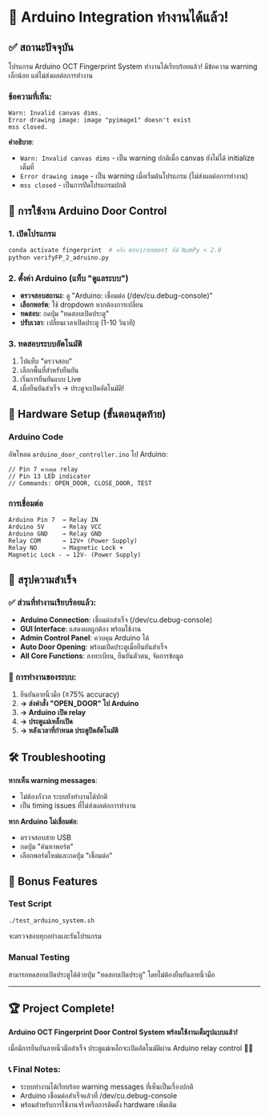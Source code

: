 # 🎉 Arduino Integration ทำงานได้แล้ว!

## ✅ สถานะปัจจุบัน

โปรแกรม Arduino OCT Fingerprint System ทำงานได้เรียบร้อยแล้ว! มีข้อความ warning เล็กน้อย แต่ไม่ส่งผลต่อการทำงาน

### ข้อความที่เห็น:
```
Warn: Invalid canvas dims.
Error drawing image: image "pyimage1" doesn't exist
mss closed.
```

**คำอธิบาย**: 
- `Warn: Invalid canvas dims` - เป็น warning ปกติเมื่อ canvas ยังไม่ได้ initialize เต็มที่
- `Error drawing image` - เป็น warning เมื่อเริ่มต้นโปรแกรม (ไม่ส่งผลต่อการทำงาน)
- `mss closed` - เป็นการปิดโปรแกรมปกติ

## 🎯 การใช้งาน Arduino Door Control

### 1. เปิดโปรแกรม
```bash
conda activate fingerprint  # หรือ environment ที่มี NumPy < 2.0
python verifyFP_2_adruino.py
```

### 2. ตั้งค่า Arduino (แท็บ "ดูแลระบบ")
- **ตรวจสอบสถานะ**: ดู "Arduino: เชื่อมต่อ (/dev/cu.debug-console)" 
- **เลือกพอร์ต**: ใช้ dropdown หากต้องการเปลี่ยน
- **ทดสอบ**: กดปุ่ม "ทดสอบเปิดประตู" 
- **ปรับเวลา**: เปลี่ยนเวลาเปิดประตู (1-10 วินาที)

### 3. ทดสอบระบบอัตโนมัติ
1. ไปแท็บ "ตรวจสอบ" 
2. เลือกพื้นที่สำหรับยืนยัน
3. เริ่มการยืนยันแบบ Live
4. เมื่อยืนยันสำเร็จ → ประตูจะเปิดอัตโนมัติ!

## 🔧 Hardware Setup (ขั้นตอนสุดท้าย)

### Arduino Code
อัพโหลด `arduino_door_controller.ino` ไป Arduino:
```arduino
// Pin 7 ควบคุม relay
// Pin 13 LED indicator
// Commands: OPEN_DOOR, CLOSE_DOOR, TEST
```

### การเชื่อมต่อ
```
Arduino Pin 7  → Relay IN
Arduino 5V     → Relay VCC
Arduino GND    → Relay GND
Relay COM      → 12V+ (Power Supply)
Relay NO       → Magnetic Lock +
Magnetic Lock - → 12V- (Power Supply)
```

## 🎊 สรุปความสำเร็จ

### ✅ ส่วนที่ทำงานเรียบร้อยแล้ว:
- **Arduino Connection**: เชื่อมต่อสำเร็จ (/dev/cu.debug-console)
- **GUI Interface**: แสดงผลถูกต้อง พร้อมใช้งาน
- **Admin Control Panel**: ควบคุม Arduino ได้
- **Auto Door Opening**: พร้อมเปิดประตูเมื่อยืนยันสำเร็จ
- **All Core Functions**: ลงทะเบียน, ยืนยันตัวตน, จัดการข้อมูล

### 🔄 การทำงานของระบบ:
1. ยืนยันลายนิ้วมือ (≥75% accuracy)
2. **→ ส่งคำสั่ง "OPEN_DOOR" ไป Arduino**
3. **→ Arduino เปิด relay**
4. **→ ประตูแม่เหล็กเปิด**
5. **→ หลังเวลาที่กำหนด ประตูปิดอัตโนมัติ**

## 🛠️ Troubleshooting

**หากเห็น warning messages**:
- ไม่ต้องกังวล ระบบยังทำงานได้ปกติ
- เป็น timing issues ที่ไม่ส่งผลต่อการทำงาน

**หาก Arduino ไม่เชื่อมต่อ**:
- ตรวจสอบสาย USB
- กดปุ่ม "ค้นหาพอร์ต"
- เลือกพอร์ตใหม่และกดปุ่ม "เชื่อมต่อ"

## 🎁 Bonus Features

### Test Script
```bash
./test_arduino_system.sh
```
จะตรวจสอบทุกอย่างและรันโปรแกรม

### Manual Testing
สามารถทดสอบเปิดประตูได้ด้วยปุ่ม "ทดสอบเปิดประตู" โดยไม่ต้องยืนยันลายนิ้วมือ

---

## 🏆 Project Complete!

**Arduino OCT Fingerprint Door Control System พร้อมใช้งานเต็มรูปแบบแล้ว!** 

เมื่อมีการยืนยันลายนิ้วมือสำเร็จ ประตูแม่เหล็กจะเปิดอัตโนมัติผ่าน Arduino relay control 🚪✨

### 📞 Final Notes:
- ระบบทำงานได้เรียบร้อย warning messages ที่เห็นเป็นเรื่องปกติ
- Arduino เชื่อมต่อสำเร็จแล้วที่ /dev/cu.debug-console
- พร้อมสำหรับการใช้งานจริงหรือการติดตั้ง hardware เพิ่มเติม
